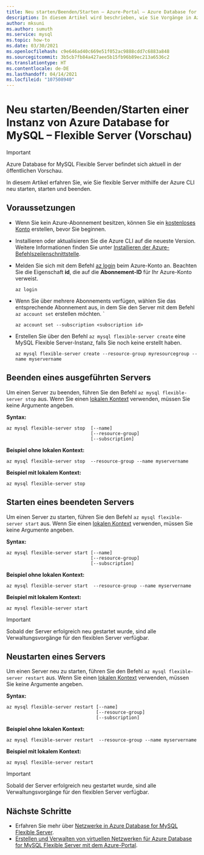```yaml
---
title: Neu starten/Beenden/Starten – Azure-Portal – Azure Database for MySQL Flexible Server
description: In diesem Artikel wird beschrieben, wie Sie Vorgänge in Azure Database for MySQL über die Azure CLI neu starten/beenden/starten.
author: mksuni
ms.author: sumuth
ms.service: mysql
ms.topic: how-to
ms.date: 03/30/2021
ms.openlocfilehash: c9e646ad40c669e51f052ac9888cdd7c6883a848
ms.sourcegitcommit: 3b5cb7fb84a427aee5b15fb96b89ec213a6536c2
ms.translationtype: HT
ms.contentlocale: de-DE
ms.lasthandoff: 04/14/2021
ms.locfileid: "107508940"
---
```

# <a name="restartstopstart-an-azure-database-for-mysql---flexible-server-preview"></a>Neu starten/Beenden/Starten einer Instanz von Azure Database for MySQL – Flexible Server (Vorschau)

> [!IMPORTANT]
> Azure Database for MySQL Flexible Server befindet sich aktuell in der öffentlichen Vorschau.

In diesem Artikel erfahren Sie, wie Sie flexible Server mithilfe der Azure CLI neu starten, starten und beenden.

## <a name="prerequisites"></a>Voraussetzungen
- Wenn Sie kein Azure-Abonnement besitzen, können Sie ein [kostenloses Konto](https://azure.microsoft.com/free/) erstellen, bevor Sie beginnen.
- Installieren oder aktualisieren Sie die Azure CLI auf die neueste Version. Weitere Informationen finden Sie unter [Installieren der Azure-Befehlszeilenschnittstelle](/cli/azure/install-azure-cli).
-  Melden Sie sich mit dem Befehl [az login](/cli/azure/reference-index#az-login) beim Azure-Konto an. Beachten Sie die Eigenschaft **id**, die auf die **Abonnement-ID** für Ihr Azure-Konto verweist.

    ```azurecli-interactive
    az login
    ````

- Wenn Sie über mehrere Abonnements verfügen, wählen Sie das entsprechende Abonnement aus, in dem Sie den Server mit dem Befehl ```az account set``` erstellen möchten.
`
    ```azurecli
    az account set --subscription <subscription id>
    ```

- Erstellen Sie über den Befehl ```az mysql flexible-server create``` eine MySQL Flexible Server-Instanz, falls Sie noch keine erstellt haben.

    ```azurecli
    az mysql flexible-server create --resource-group myresourcegroup --name myservername
    ```

## <a name="stop-a-running-server"></a>Beenden eines ausgeführten Servers
Um einen Server zu beenden, führen Sie den Befehl ```az mysql flexible-server stop``` aus. Wenn Sie einen [lokalen Kontext](/cli/azure/config/param-persist) verwenden, müssen Sie keine Argumente angeben.

**Syntax:**
```azurecli
az mysql flexible-server stop  [--name]
                               [--resource-group]
                               [--subscription]
```

**Beispiel ohne lokalen Kontext:**
```azurecli
az mysql flexible-server stop  --resource-group --name myservername
```

**Beispiel mit lokalem Kontext:**
```azurecli
az mysql flexible-server stop
```

## <a name="start-a-stopped-server"></a>Starten eines beendeten Servers
Um einen Server zu starten, führen Sie den Befehl ```az mysql flexible-server start``` aus. Wenn Sie einen [lokalen Kontext](/cli/azure/config/param-persist) verwenden, müssen Sie keine Argumente angeben.

**Syntax:**
```azurecli
az mysql flexible-server start [--name]
                               [--resource-group]
                               [--subscription]
```

**Beispiel ohne lokalen Kontext:**
```azurecli
az mysql flexible-server start  --resource-group --name myservername
```

**Beispiel mit lokalem Kontext:**
```azurecli
az mysql flexible-server start
```

> [!IMPORTANT]
> Sobald der Server erfolgreich neu gestartet wurde, sind alle Verwaltungsvorgänge für den flexiblen Server verfügbar.

## <a name="restart-a-server"></a>Neustarten eines Servers
Um einen Server neu zu starten, führen Sie den Befehl ```az mysql flexible-server restart``` aus. Wenn Sie einen [lokalen Kontext](/cli/azure/config/param-persist) verwenden, müssen Sie keine Argumente angeben.

**Syntax:**
```azurecli
az mysql flexible-server restart [--name]
                                 [--resource-group]
                                 [--subscription]
```

**Beispiel ohne lokalen Kontext:**
```azurecli
az mysql flexible-server restart  --resource-group --name myservername
```

**Beispiel mit lokalem Kontext:**
```azurecli
az mysql flexible-server restart
```


> [!IMPORTANT]
> Sobald der Server erfolgreich neu gestartet wurde, sind alle Verwaltungsvorgänge für den flexiblen Server verfügbar.

## <a name="next-steps"></a>Nächste Schritte
- Erfahren Sie mehr über [Netzwerke in Azure Database for MySQL Flexible Server](./concepts-networking.md).
- [Erstellen und Verwalten von virtuellen Netzwerken für Azure Database for MySQL Flexible Server mit dem Azure-Portal](./how-to-manage-virtual-network-portal.md).

